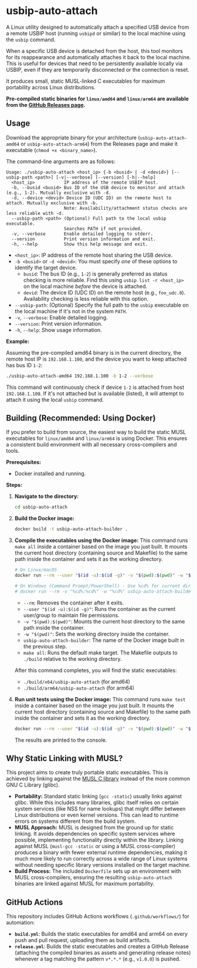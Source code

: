 # usbip-auto-attach

A Linux utility designed to automatically attach a specified USB device from a remote USBIP host (running `usbipd` or similar) to the local machine using the `usbip` command.

When a specific USB device is detached from the host, this tool monitors for its reappearance and automatically attaches it back to the local machine. This is useful for devices that need to be persistently available locally via USBIP, even if they are temporarily disconnected or the connection is reset.

It produces small, static MUSL-linked C executables for maximum portability across Linux distributions.

**Pre-compiled static binaries for `linux/amd64` and `linux/arm64` are available from the [GitHub Releases page](https://github.com/corona10/usbip-auto-attach/releases).**

## Usage

Download the appropriate binary for your architecture (`usbip-auto-attach-amd64` or `usbip-auto-attach-arm64`) from the Releases page and make it executable (`chmod +x <binary_name>`).

The command-line arguments are as follows:

```
Usage: ./usbip-auto-attach <host_ip> {-b <busid> | -d <devid>} [--usbip-path <path>] [-v|--verbose] [--version] [-h|--help]
  <host_ip>           IP address of the remote USBIP host.
  -b, --busid <busid> Bus ID of the USB device to monitor and attach (e.g., 1-2). Mutually exclusive with -d.
  -d, --device <devid> Device ID (UDC ID) on the remote host to attach. Mutually exclusive with -b.
                      Note: Availability/attachment status checks are less reliable with -d.
  --usbip-path <path> (Optional) Full path to the local usbip executable.
                      Searches PATH if not provided.
  -v, --verbose       Enable detailed logging to stderr.
  --version           Print version information and exit.
  -h, --help          Show this help message and exit.
```

*   `<host_ip>`: IP address of the remote host sharing the USB device.
*   `-b <busid>` or `-d <devid>`: You must specify *one* of these options to identify the target device.
    *   `busid`: The bus ID (e.g., `1-2`) is generally preferred as status checking is more reliable. Find this using `usbip list -r <host_ip>` on the local machine *before* the device is attached.
    *   `devid`: The device ID (UDC ID) on the remote host (e.g., `foo_udc.0`). Availability checking is less reliable with this option.
*   `--usbip-path`: (Optional) Specify the full path to the `usbip` executable on the local machine if it's not in the system `PATH`.
*   `-v`, `--verbose`: Enable detailed logging.
*   `--version`: Print version information.
*   `-h`, `--help`: Show usage information.

**Example:**

Assuming the pre-compiled amd64 binary is in the current directory, the remote host IP is `192.168.1.100`, and the device you want to keep attached has bus ID `1-2`:

```bash
./usbip-auto-attach-amd64 192.168.1.100 -b 1-2 --verbose
```

This command will continuously check if device `1-2` is attached from host `192.168.1.100`. If it's not attached but is available (listed), it will attempt to attach it using the local `usbip` command.

## Building (Recommended: Using Docker)

If you prefer to build from source, the easiest way to build the static MUSL executables for `linux/amd64` and `linux/arm64` is using Docker. This ensures a consistent build environment with all necessary cross-compilers and tools.

**Prerequisites:**

*   Docker installed and running.

**Steps:**

1.  **Navigate to the directory:**
    ```bash
    cd usbip-auto-attach
    ```

2.  **Build the Docker image:**
    ```bash
    docker build -t usbip-auto-attach-builder .
    ```

3.  **Compile the executables using the Docker image:**
    This command runs `make all` inside a container based on the image you just built. It mounts the current host directory (containing source and Makefile) to the same path inside the container and sets it as the working directory.

    ```bash
    # On Linux/macOS
    docker run --rm --user "$(id -u):$(id -g)" -v "$(pwd):$(pwd)" -w "$(pwd)" usbip-auto-attach-builder make all

    # On Windows (Command Prompt/PowerShell) - Use %cd% for current directory
    # docker run --rm -v "%cd%:%cd%" -w "%cd%" usbip-auto-attach-builder make all
    ```
    *   `--rm`: Removes the container after it exits.
    *   `--user "$(id -u):$(id -g)"`: Runs the container as the current user/group to maintain file permissions.
    *   `-v "$(pwd):$(pwd)"`: Mounts the current host directory to the same path inside the container.
    *   `-w "$(pwd)"`: Sets the working directory inside the container.
    *   `usbip-auto-attach-builder`: The name of the Docker image built in the previous step.
    *   `make all`: Runs the default make target. The Makefile outputs to `./build` relative to the working directory.

    After this command completes, you will find the static executables:
    *   `./build/x64/usbip-auto-attach` (for amd64)
    *   `./build/arm64/usbip-auto-attach` (for arm64)

4.  **Run unit tests using the Docker image:**
    This command runs `make test` inside a container based on the image you just built. It mounts the current host directory (containing source and Makefile) to the same path inside the container and sets it as the working directory.

    ```bash
    docker run --rm --user "$(id -u):$(id -g)" -v "$(pwd):$(pwd)" -w "$(pwd)" usbip-auto-attach-builder make test
    ```
    The results are printed to the console.
    
## Why Static Linking with MUSL?

This project aims to create truly portable static executables. This is achieved by linking against the [MUSL C library](https://musl.libc.org/) instead of the more common GNU C Library (glibc).

*   **Portability:** Standard static linking (`gcc -static`) usually links against glibc. While this includes many libraries, glibc itself relies on certain system services (like NSS for name lookups) that might differ between Linux distributions or even kernel versions. This can lead to runtime errors on systems different from the build system.
*   **MUSL Approach:** MUSL is designed from the ground up for static linking. It avoids dependencies on specific system services where possible, implementing functionality directly within the library. Linking against MUSL (`musl-gcc -static` or using a MUSL cross-compiler) produces a binary with fewer external runtime dependencies, making it much more likely to run correctly across a wide range of Linux systems without needing specific library versions installed on the target machine.
*   **Build Process:** The included `Dockerfile` sets up an environment with MUSL cross-compilers, ensuring the resulting `usbip-auto-attach` binaries are linked against MUSL for maximum portability.

## GitHub Actions

This repository includes GitHub Actions workflows (`.github/workflows/`) for automation:

*   **`build.yml`**: Builds the static executables for amd64 and arm64 on every push and pull request, uploading them as build artifacts.
*   **`release.yml`**: Builds the static executables and creates a GitHub Release (attaching the compiled binaries as assets and generating release notes) whenever a tag matching the pattern `v*.*.*` (e.g., `v1.0.0`) is pushed.
